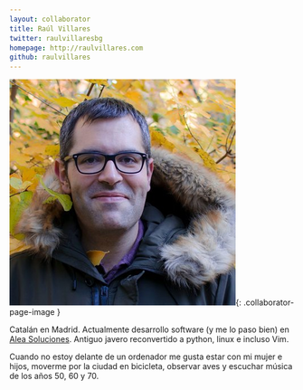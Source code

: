 ```yaml
---
layout: collaborator
title: Raúl Villares
twitter: raulvillaresbg
homepage: http://raulvillares.com
github: raulvillares
---
```


![Raúl Villares](/img/colaboradores/raul-villares.jpg){: .collaborator-page-image }

Catalán en Madrid. Actualmente desarrollo software (y me lo paso bien) en [Alea Soluciones](https://github.com/aleasoluciones/bifer). Antiguo javero reconvertido a python, linux e incluso Vim.

Cuando no estoy delante de un ordenador me gusta estar con mi mujer e hijos, moverme por la ciudad en bicicleta, observar aves y escuchar música de los años 50, 60 y 70.
